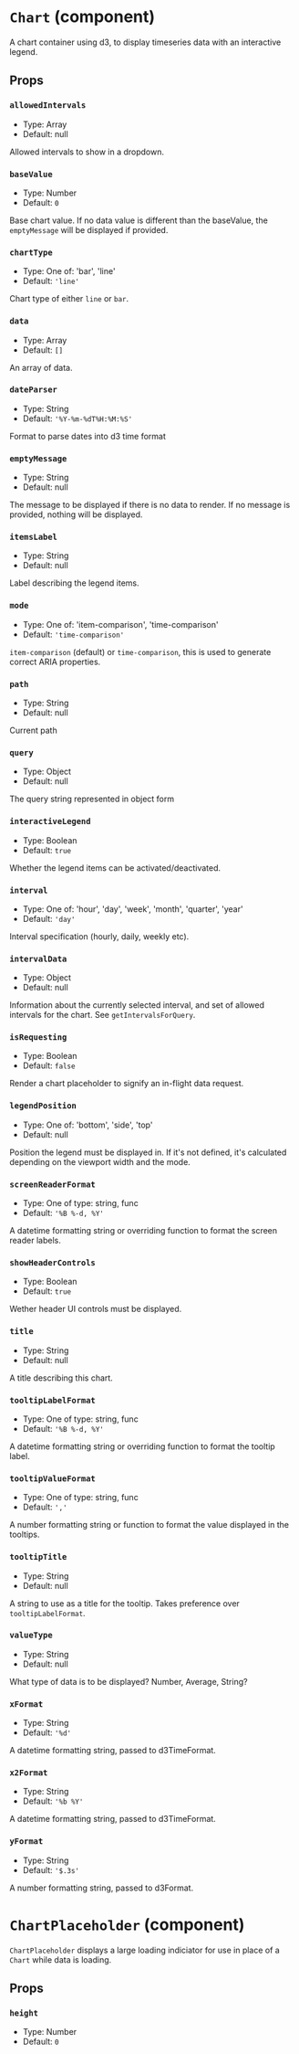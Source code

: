 `Chart` (component)
===================

A chart container using d3, to display timeseries data with an interactive legend.

Props
-----

### `allowedIntervals`

- Type: Array
- Default: null

Allowed intervals to show in a dropdown.

### `baseValue`

- Type: Number
- Default: `0`

Base chart value. If no data value is different than the baseValue, the
`emptyMessage` will be displayed if provided.

### `chartType`

- Type: One of: 'bar', 'line'
- Default: `'line'`

Chart type of either `line` or `bar`.

### `data`

- Type: Array
- Default: `[]`

An array of data.

### `dateParser`

- Type: String
- Default: `'%Y-%m-%dT%H:%M:%S'`

Format to parse dates into d3 time format

### `emptyMessage`

- Type: String
- Default: null

The message to be displayed if there is no data to render. If no message is provided,
nothing will be displayed.

### `itemsLabel`

- Type: String
- Default: null

Label describing the legend items.

### `mode`

- Type: One of: 'item-comparison', 'time-comparison'
- Default: `'time-comparison'`

`item-comparison` (default) or `time-comparison`, this is used to generate correct
ARIA properties.

### `path`

- Type: String
- Default: null

Current path

### `query`

- Type: Object
- Default: null

The query string represented in object form

### `interactiveLegend`

- Type: Boolean
- Default: `true`

Whether the legend items can be activated/deactivated.

### `interval`

- Type: One of: 'hour', 'day', 'week', 'month', 'quarter', 'year'
- Default: `'day'`

Interval specification (hourly, daily, weekly etc).

### `intervalData`

- Type: Object
- Default: null

Information about the currently selected interval, and set of allowed intervals for the chart. See `getIntervalsForQuery`.

### `isRequesting`

- Type: Boolean
- Default: `false`

Render a chart placeholder to signify an in-flight data request.

### `legendPosition`

- Type: One of: 'bottom', 'side', 'top'
- Default: null

Position the legend must be displayed in. If it's not defined, it's calculated
depending on the viewport width and the mode.

### `screenReaderFormat`

- Type: One of type: string, func
- Default: `'%B %-d, %Y'`

A datetime formatting string or overriding function to format the screen reader labels.

### `showHeaderControls`

- Type: Boolean
- Default: `true`

Wether header UI controls must be displayed.

### `title`

- Type: String
- Default: null

A title describing this chart.

### `tooltipLabelFormat`

- Type: One of type: string, func
- Default: `'%B %-d, %Y'`

A datetime formatting string or overriding function to format the tooltip label.

### `tooltipValueFormat`

- Type: One of type: string, func
- Default: `','`

A number formatting string or function to format the value displayed in the tooltips.

### `tooltipTitle`

- Type: String
- Default: null

A string to use as a title for the tooltip. Takes preference over `tooltipLabelFormat`.

### `valueType`

- Type: String
- Default: null

What type of data is to be displayed? Number, Average, String?

### `xFormat`

- Type: String
- Default: `'%d'`

A datetime formatting string, passed to d3TimeFormat.

### `x2Format`

- Type: String
- Default: `'%b %Y'`

A datetime formatting string, passed to d3TimeFormat.

### `yFormat`

- Type: String
- Default: `'$.3s'`

A number formatting string, passed to d3Format.

`ChartPlaceholder` (component)
==============================

`ChartPlaceholder` displays a large loading indiciator for use in place of a `Chart` while data is loading.

Props
-----

### `height`

- Type: Number
- Default: `0`


